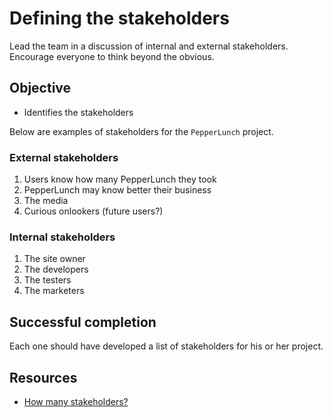 # Defining the stakeholders

Lead the team in a discussion of internal and external stakeholders. Encourage everyone to think beyond the obvious.

## Objective

- Identifies the stakeholders

Below are examples of stakeholders for the `PepperLunch` project.

### External stakeholders

1. Users know how many PepperLunch they took
2. PepperLunch may know better their business
3. The media
4. Curious onlookers (future users?)

### Internal stakeholders

1. The site owner
2. The developers
3. The testers
4. The marketers

## Successful completion

Each one should have developed a list of stakeholders for his or her project.

## Resources

* [How many stakeholders?](http://www.seobook.com/archives/001984.shtml)